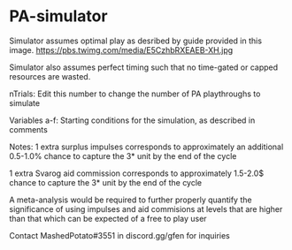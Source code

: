 # PA-simulator

Simulator assumes optimal play as desribed by guide provided in this image. https://pbs.twimg.com/media/E5CzhbRXEAEB-XH.jpg

Simulator also assumes perfect timing such that no time-gated or capped resources are wasted.

nTrials: Edit this number to change the number of PA playthroughs to simulate

Variables a-f: Starting conditions for the simulation, as described in comments

Notes:
1 extra surplus impulses corresponds to approximately an additional 0.5-1.0% chance to capture the 3* unit by the end of the cycle

1 extra Svarog aid commission corresponds to approximately 1.5-2.0$ chance to capture the 3* unit by the end of the cycle

A meta-analysis would be required to further properly quantify the significance of using impulses and aid commisions at levels that are higher than that which can be expected of a free to play user


Contact MashedPotato#3551 in discord.gg/gfen for inquiries
